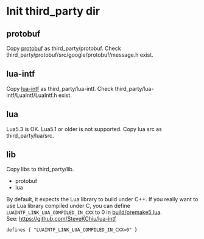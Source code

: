 # Init third_party dir

## protobuf
Copy [protobuf](https://github.com/google/protobuf)
as third_party/protobuf.
Check third_party/protobuf/src/google/protobuf/message.h exist.

## lua-intf
Copy [lua-intf](https://github.com/SteveKChiu/lua-intf)
as third_party/lua-intf.
Check third_party/lua-intf/LuaIntf/LuaIntf.h exist.

## lua
Lua5.3 is OK. Lua5.1 or older is not supported. 
Copy lua src as third_party/lua/src. 

## lib
Copy libs to third_party/lib.

* protobuf
* lua

By default, it expects the Lua library to build under C++.
If you really want to use Lua library compiled under C,
you can define `LUAINTF_LINK_LUA_COMPILED_IN_CXX` to 0 in
 [build/premake5.lua](../build/premake5.lua).
<br>See: https://github.com/SteveKChiu/lua-intf

```
defines { "LUAINTF_LINK_LUA_COMPILED_IN_CXX=0" }
```
